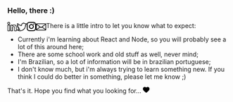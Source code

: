 ### Hello, there :)

  <a href="https://in.linkedin.com/in/iara">
    <img align="left" alt="Linkedin" width="21px" src="https://github.com/iaraoliveira/iaraoliveira/blob/master/assets/linkedin.svg" />
  </a>
  <a href="https://twitter.com/whoisiara_">
    <img align="left" alt="Twitter" width="23px" src="https://github.com/iaraoliveira/iaraoliveira/blob/master/assets/twitter.svg" />
  </a>
  <a href="https://www.instagram.com/whoisiara/">
    <img align="left" alt="Instagram" width="21px" src="https://github.com/iaraoliveira/iaraoliveira/blob/master/assets/instagram.svg" />
  </a>
  <a href="mailto:iara99oliveira@gmail.com">
    <img align="left" alt="Gmail" width="23px" src="https://github.com/iaraoliveira/iaraoliveira/blob/master/assets/email.svg" />
  </a>


There is a little intro to let you know what to expect:

  - Currently i'm learning about React and Node, so you will probably see a lot of this around here;
  - There are some school work and old stuff as well, never mind;
  - I'm Brazilian, so a lot of information will be in brazilian portuguese;
  - I don't know much, but i'm always trying to learn something new. If you think I could do better in something, please let me know ;)

That's it. Hope you find what you looking for... <img alt=":black-heart:" width="15px" src="https://github.com/iaraoliveira/iaraoliveira/blob/master/assets/heart.svg">
